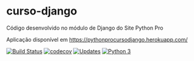 # curso-django
Código desenvolvido no módulo de Django do Site Python Pro

Aplicação disponível em https://pythonprocursodjango.herokuapp.com/

[![Build Status](https://travis-ci.org/marvinsilva/curso-django.svg?branch=master)](https://travis-ci.org/marvinsilva/curso-django)
[![codecov](https://codecov.io/gh/marvinsilva/curso-django/branch/master/graph/badge.svg)](https://codecov.io/gh/marvinsilva/curso-django)
[![Updates](https://pyup.io/repos/github/marvinsilva/curso-django/shield.svg)](https://pyup.io/repos/github/marvinsilva/curso-django/)
[![Python 3](https://pyup.io/repos/github/marvinsilva/curso-django/python-3-shield.svg)](https://pyup.io/repos/github/marvinsilva/curso-django/)

